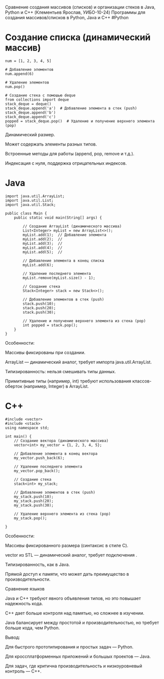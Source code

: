 Сравнение создания массивов (списков) и организации стеков в Java, Python и C++ (Клементьев Ярослав, УИБО-10-24)
Программы для создания массивов/списков в Python, Java и C++
#Python
 # Создание списка (динамический массив)
    num = [1, 2, 3, 4, 5]

    # Добавление элементов
    num.append(6)

    # Удаление элементов
    num.pop()

    # Создание стека с помошью deque
    from collections import deque
    stack_deque = deque()
    stack_deque.append('a')  # Добавление элемента в стек (push)
    stack_deque.append('b')  
    stack_deque.append('c')  
    popped = stack_deque.pop()  # Удаление и получение верхнего элемента (pop)
    
Динамический размер.

Может содержать элементы разных типов.

Встроенные методы для работы (append, pop, remove и т.д.).

Индексация с нуля, поддержка отрицательных индексов.

# Java
    import java.util.ArrayList;
    import java.util.List;
    import java.util.Stack;

    public class Main {
        public static void main(String[] args) {
        
            // Создание ArrayList (динамического массива)
            List<Integer> myList = new ArrayList<>();
            myList.add(1);  // Добавление элемента
            myList.add(2);  // 
            myList.add(3);  // 
            myList.add(4);  // 
            myList.add(5);  // 
        
            // Добавление элемента в конец списка
            myList.add(6);
        
            // Удаление последнего элемента
            myList.remove(myList.size() - 1);
        
            // Создание стека
            Stack<Integer> stack = new Stack<>();
        
            // Добавление элементов в стек (push)
            stack.push(10);
            stack.push(20);
            stack.push(30);
        
            // Удаление и получение верхнего элемента из стека (pop)
            int popped = stack.pop();
        }
    }
Особенности:

Массивы фиксированы при создании.

ArrayList — динамический аналог, требует импорта java.util.ArrayList.

Типизированность: нельзя смешивать типы данных.

Примитивные типы (например, int) требуют использования классов-оберток (например, Integer) в ArrayList.

# C++
    #include <vector>
    #include <stack>
    using namespace std;

    int main() {
        // Создание вектора (динамического массива)
        vector<int> my_vector = {1, 2, 3, 4, 5};
    
        // Добавление элемента в конец вектора
        my_vector.push_back(6);
    
        // Удаление последнего элемента
        my_vector.pop_back();
    
        // Создание стека
        stack<int> my_stack;
    
        // Добавление элементов в стек (push)
        my_stack.push(10);
        my_stack.push(20);
        my_stack.push(30);
    
        // Удаление верхнего элемента из стека (pop)
        my_stack.pop();
    
    }
Особенности:

Массивы фиксированного размера (синтаксис в стиле C).

vector из STL — динамический аналог, требует подключения <vector>.

Типизированность, как в Java.

Прямой доступ к памяти, что может дать преимущество в производительности.

Сравнение языков

Java и C++ требуют явного объявления типов, но это повышает надежность кода.

C++ дает больше контроля над памятью, но сложнее в изучении.

Java балансирует между простотой и производительностью, но требует больше кода, чем Python.

Вывод:

Для быстрого прототипирования и простых задач — Python.

Для кроссплатформенных приложений и большых проектов — Java.

Для задач, где критична производительность и низкоуровневый контроль — C++.

